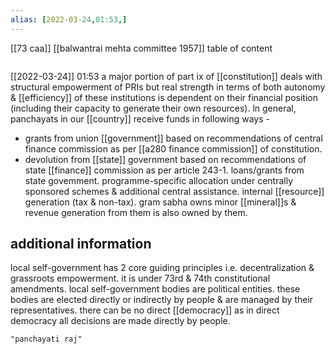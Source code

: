 ```yaml
---
alias: [2022-03-24,01:53,]
---
```

[[73 caa]] [[balwantrai mehta committee 1957]]
table of content
```toc
```

[[2022-03-24]] 01:53
a major portion of part ix of [[constitution]] deals with structural empowerment of PRIs but real strength in terms of both autonomy & [[efficiency]] of these institutions is dependent on their financial position (including their capacity to generate their own resources). ln general, panchayats in our [[country]] receive funds in following ways -
- grants from union [[government]] based on recommendations of central finance commission as per [[a280 finance commission]] of constitution.
- devolution from [[state]] government based on recommendations of state [[finance]] commission as per article 243-1.
loans/grants from state govemment.
programme-specific allocation under centrally sponsored schemes & additional central assistance.
internal [[resource]] generation (tax & non-tax).
gram sabha owns minor [[mineral]]s & revenue generation from them is also owned by them.
## additional information
local self-government has 2 core guiding principles i.e. decentralization & grassroots empowerment.
it is under 73rd & 74th constitutional amendments.
local self-government bodies are political entities.
these bodies are elected directly or indirectly by people & are managed by their representatives.
there can be no direct [[democracy]] as in direct democracy all decisions are made directly by people.
```query
"panchayati raj"
```